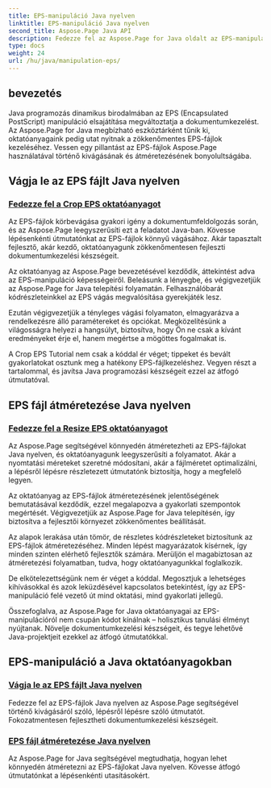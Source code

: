 ```yaml
---
title: EPS-manipuláció Java nyelven
linktitle: EPS-manipuláció Java nyelven
second_title: Aspose.Page Java API
description: Fedezze fel az Aspose.Page for Java oldalt az EPS-manipulációról szóló oktatóanyagainkkal. Vágja át és méretezze át az EPS-fájlokat a lépésről-lépésre szóló útmutatók segítségével, javítva ezzel a dokumentumkészítési készségeket.
type: docs
weight: 24
url: /hu/java/manipulation-eps/
---
```


## bevezetés

Java programozás dinamikus birodalmában az EPS (Encapsulated PostScript) manipuláció elsajátítása megváltoztatja a dokumentumkezelést. Az Aspose.Page for Java megbízható eszköztárként tűnik ki, oktatóanyagaink pedig utat nyitnak a zökkenőmentes EPS-fájlok kezeléséhez. Vessen egy pillantást az EPS-fájlok Aspose.Page használatával történő kivágásának és átméretezésének bonyolultságába.

## Vágja le az EPS fájlt Java nyelven

### [Fedezze fel a Crop EPS oktatóanyagot](./crop/)

Az EPS-fájlok körbevágása gyakori igény a dokumentumfeldolgozás során, és az Aspose.Page leegyszerűsíti ezt a feladatot Java-ban. Kövesse lépésenkénti útmutatónkat az EPS-fájlok könnyű vágásához. Akár tapasztalt fejlesztő, akár kezdő, oktatóanyagunk zökkenőmentesen fejleszti dokumentumkezelési készségeit.

Az oktatóanyag az Aspose.Page bevezetésével kezdődik, áttekintést adva az EPS-manipuláció képességeiről. Beleásunk a lényegbe, és végigvezetjük az Aspose.Page for Java telepítési folyamatán. Felhasználóbarát kódrészleteinkkel az EPS vágás megvalósítása gyerekjáték lesz.

Ezután végigvezetjük a tényleges vágási folyamaton, elmagyarázva a rendelkezésre álló paramétereket és opciókat. Megközelítésünk a világosságra helyezi a hangsúlyt, biztosítva, hogy Ön ne csak a kívánt eredményeket érje el, hanem megértse a mögöttes fogalmakat is.

A Crop EPS Tutorial nem csak a kóddal ér véget; tippeket és bevált gyakorlatokat osztunk meg a hatékony EPS-fájlkezeléshez. Vegyen részt a tartalommal, és javítsa Java programozási készségeit ezzel az átfogó útmutatóval.

## EPS fájl átméretezése Java nyelven

### [Fedezze fel a Resize EPS oktatóanyagot](./resize/)

Az Aspose.Page segítségével könnyedén átméretezheti az EPS-fájlokat Java nyelven, és oktatóanyagunk leegyszerűsíti a folyamatot. Akár a nyomtatási méreteket szeretné módosítani, akár a fájlméretet optimalizálni, a lépésről lépésre részletezett útmutatónk biztosítja, hogy a megfelelő legyen.

Az oktatóanyag az EPS-fájlok átméretezésének jelentőségének bemutatásával kezdődik, ezzel megalapozva a gyakorlati szempontok megértését. Végigvezetjük az Aspose.Page for Java telepítésén, így biztosítva a fejlesztői környezet zökkenőmentes beállítását.

Az alapok lerakása után tömör, de részletes kódrészleteket biztosítunk az EPS-fájlok átméretezéséhez. Minden lépést magyarázatok kísérnek, így minden szinten elérhető fejlesztők számára. Merüljön el magabiztosan az átméretezési folyamatban, tudva, hogy oktatóanyagunkkal foglalkozik.

De elkötelezettségünk nem ér véget a kóddal. Megosztjuk a lehetséges kihívásokkal és azok leküzdésével kapcsolatos betekintést, így az EPS-manipuláció felé vezető út mind oktatási, mind gyakorlati jellegű.

Összefoglalva, az Aspose.Page for Java oktatóanyagai az EPS-manipulációról nem csupán kódot kínálnak – holisztikus tanulási élményt nyújtanak. Növelje dokumentumkezelési készségeit, és tegye lehetővé Java-projektjeit ezekkel az átfogó útmutatókkal.
## EPS-manipuláció a Java oktatóanyagokban
### [Vágja le az EPS fájlt Java nyelven](./crop/)
Fedezze fel az EPS-fájlok Java nyelven az Aspose.Page segítségével történő kivágásáról szóló, lépésről lépésre szóló útmutatót. Fokozatmentesen fejlesztheti dokumentumkezelési készségeit. 
### [EPS fájl átméretezése Java nyelven](./resize/)
Az Aspose.Page for Java segítségével megtudhatja, hogyan lehet könnyedén átméretezni az EPS-fájlokat Java nyelven. Kövesse átfogó útmutatónkat a lépésenkénti utasításokért.